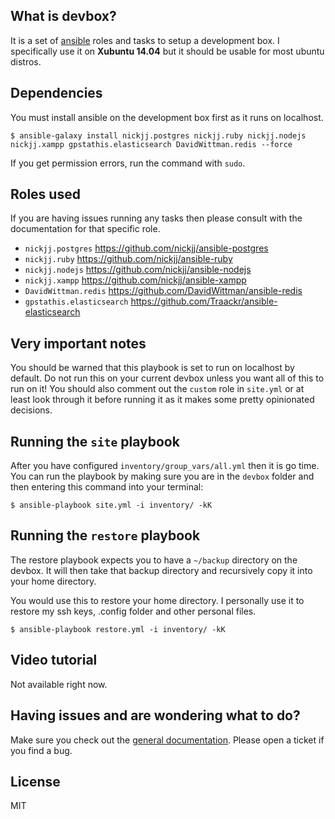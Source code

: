 ## What is devbox?

It is a set of [ansible](http://www.ansible.com/home) roles and tasks to setup a development box. I specifically use it on **Xubuntu 14.04** but it should be usable for most ubuntu distros.

## Dependencies

You must install ansible on the development box first as it runs on localhost.

`$ ansible-galaxy install nickjj.postgres nickjj.ruby nickjj.nodejs nickjj.xampp gpstathis.elasticsearch DavidWittman.redis --force`

If you get permission errors, run the command with `sudo`.

## Roles used

If you are having issues running any tasks then please consult with the documentation for that specific role.

- `nickjj.postgres` https://github.com/nickjj/ansible-postgres
- `nickjj.ruby` https://github.com/nickjj/ansible-ruby
- `nickjj.nodejs` https://github.com/nickjj/ansible-nodejs
- `nickjj.xampp` https://github.com/nickjj/ansible-xampp
- `DavidWittman.redis` https://github.com/DavidWittman/ansible-redis
- `gpstathis.elasticsearch` https://github.com/Traackr/ansible-elasticsearch

## Very important notes

You should be warned that this playbook is set to run on localhost by default. Do not run this on your current devbox unless you want all of this to run on it! You should also comment out the `custom` role in `site.yml` or at least look through it before running it as it makes some pretty opinionated decisions.

## Running the `site` playbook

After you have configured `inventory/group_vars/all.yml` then it is go time. You can run the playbook by making sure you are in the `devbox` folder and then entering this command into your terminal:

`$ ansible-playbook site.yml -i inventory/ -kK`

## Running the `restore` playbook

The restore playbook expects you to have a `~/backup` directory on the devbox. It will then take that backup directory and recursively copy it into your home directory.

You would use this to restore your home directory. I personally use it to restore my ssh keys, .config folder and other personal files.

`$ ansible-playbook restore.yml -i inventory/ -kK`

## Video tutorial

Not available right now.

## Having issues and are wondering what to do?

Make sure you check out the [general documentation](https://github.com/nickjj/ansible-playbooks#general-information-and-terminology). Please open a ticket if you find a bug.

## License

MIT
